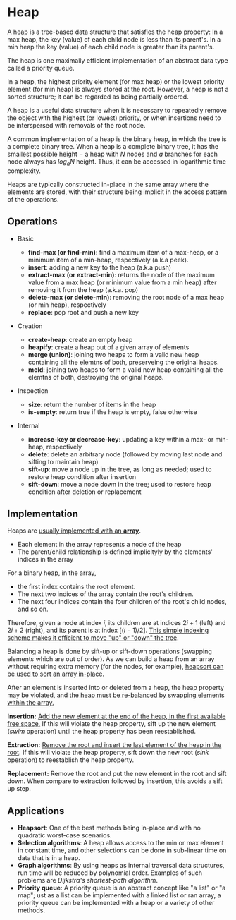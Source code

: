# Heap

A heap is a tree-based data structure that satisfies the heap property: In a max heap, the key (value) of each child node is less than its parent's. In a min heap the key (value) of each child node is greater than its parent's.

The heap is one maximally efficient implementation of an abstract data type called a priority queue.

In a heap, the highest priority element (for max heap) or the lowest priority element (for min heap) is always stored at the root. However, a heap is not a sorted structure; it can be regarded as being partially ordered.

A heap is a useful data structure when it is necessary to repeatedly remove the object with the highest (or lowest) priority, or when insertions need to be interspersed with removals of the root node.

A common implementation of a heap is the binary heap, in which the tree is a complete binary tree. When a heap is a complete binary tree, it has the smallest possible height $-$ a heap with $N$ nodes and $a$ branches for each node always has $log_aN$ height. Thus, it can be accessed in logarithmic time complexity.

Heaps are typically constructed in-place in the same array where the elements are stored, with their structure being implicit in the access pattern of the operations.

## Operations

- Basic

  - **find-max (or find-min)**: find a maximum item of a max-heap, or a minimum item of a min-heap, respectively (a.k.a peek).
  - **insert**: adding a new key to the heap (a.k.a push)
  - **extract-max (or extract-min)**: returns the node of the maximum value from a max heap (or minimum value from a min heap) after removing it from the heap (a.k.a. pop)
  - **delete-max (or delete-min)**: removing the root node of a max heap (or min heap), respectively
  - **replace**: pop root and push a new key
- Creation
  - **create-heap**: create an empty heap
  - **heapify**: create a heap out of a given array of elements
  - **merge (union)**: joining two heaps to form a valid new heap containing all the elemtns of both, preserveing the original heaps.
  - **meld**: joining two heaps to form a valid new heap containing all the elemtns of both, destroying the original heaps.
- Inspection
  - **size**: return the number of items in the heap
  - **is-empty**: return true if the heap is empty, false otherwise
- Internal
  - **increase-key or decrease-key**: updating a key within a max- or min-heap, respectively
  - **delete**: delete an arbitrary node (followed by moving last node and sifting to maintain heap)
  - **sift-up**: move a node up in the tree, as long as needed; used to restore heap condition after insertion
  - **sift-down**: move a node down in the tree; used to restore heap condition after deletion or replacement

## Implementation

Heaps are <u>usually implemented with an **array**</u>.

- Each element in the array represents a node of the heap
- The parent/child relationship is defined implicityly by the elements' indices in the array

For a binary heap, in the array,

- the first index contains the root element.
- The next two indices of the array contain the root's children.
- The next four indices contain the four children of the root's child nodes, and so on.

Therefore, given a node at index $i$, its children are at indices $2i + 1$ (left) and $2i + 2$ (right), and its parent is at index $[(i-1)/2]$. <u>This simple indexing scheme makes it efficient to move "up" or "down" the tree</u>.

Balancing a heap is done by sift-up or sift-down operations (swapping elements which are out of order). As we can build a heap from an array without requiring extra memory (for the nodes, for example), <u>heapsort can be used to sort an array in-place</u>.

After an element is inserted into or deleted from a heap, the heap property may be violated, and <u>the heap must be re-balanced by swapping elements within the array.</u>

**Insertion:** <u>Add the new element at the end of the heap, in the first available free space.</u> If this will violate the heap property, sift up the new element (*swim* operation) until the heap property has been reestablished.

**Extraction:** <u>Remove the root and insert the last element of the heap in the root</u>. If this will violate the heap property, sift down the new root (*sink* operation) to reestablish the heap property.

**Replacement:** Remove the root and put the new element in the root and sift down. When compare to extraction followed by insertion, this avoids a sift up step.

## Applications

- **Heapsort**: One of the best methods being in-place and with no quadratic worst-case scenarios.
- **Selection algorithms**: A heap allows access to the min or max element in constant time, and other selections can be done in sub-linear time on data that is in a heap.
- **Graph algorithms**: By using heaps as internal traversal data structures, run time will be reduced by polynomial order. Examples of such problems are *Dijkstra's shortest-path algorithm*.
- **Priority queue**: A priority queue is an abstract concept like "a list" or "a map"; ust as a list can be implemented  with a linked list or ran array, a priority queue can be implemented with a heap or a variety of other methods.

